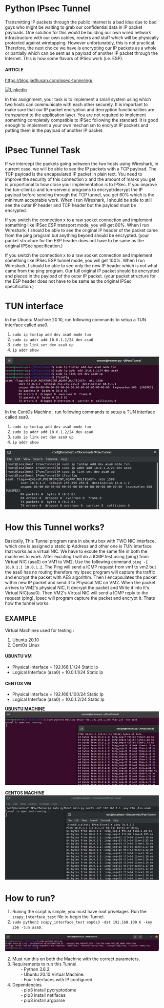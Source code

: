 # Python IPsec Tunnel
Transmitting IP packets through the public internet is a bad idea due to bad guys who might be waiting to grab our confidential data in IP packet payloads. One solution for this would be building our own wired network infrastructure with our own cables, routers and stuff which will be physically protected against wiretapping. However unfortunately, this is not practical. Therefore, the next choice we have is encrypting our IP packets as a whole or partially which can be sent as a payload of another IP packet through the Internet. This is how some flavors
of IPSec work (i.e. ESP).

#### ARTICLE 
   https://blog.jadhusan.com/ipsec-tunneling/
   
   [![Linkedin](https://img.shields.io/badge/LinkedIn-0077B5?style=for-the-badge&logo=linkedin&logoColor=white)](https://www.linkedin.com/in/jadhusan24/) 


In this assignment, your task is to implement a small system using which two hosts can communicate with each other securely. It is important to make sure that our IP packet encryption and decryption functionalities are transparent to the application layer. You are not required to  implement something completely compatible to IPSec following the standard. It is good enough to implement a your own mechanism to encrypt IP packets and putting them in the payload of another IP packet. 

# IPsec Tunnel Task

If we intercept the packets going between the two hosts using Wireshark, in current case, we will be able to see the IP packets with a TCP payload. The TCP payload is the encapsulated IP packet in plain text. You need to improve the security of this connection x and the amount
of marks you get is proportional to how close your implementation is to IPSec. If you improve the tun-client.c and tun-server.c programs to encrypt/decrypt the IP payload before sending through the TCP tunnel, you get 60% which is the minimum acceptable work. When I run Wireshark, I should be able to still see the outer IP header and TCP header but the payload must be encrypted.

If you switch the connection x to a raw socket connection and implement something like IPSec ESP transport mode, you will get 80%. When I run Wireshark, I should be able to see the original IP header of the packet came from the ping program but anything beyond should be encrypted. (your packet structure for the ESP header does not have to be same as the original IPSec specification.)

If you switch the connection x to a raw socket connection and implement something like IPSec ESP tunnel mode, you will get 100%. When I run Wireshark, I should be able to see only the new IP header which is not what came from the ping program. Our full original IP packet should be encrypted and placed in the payload of the outer IP packet. (your packet structure for the ESP header does not have to be same as the original IPSec specification.) 

# TUN interface

In the Ubuntu Machine 20.10, run following commands to setup a TUN interface called asa0.

1. ``sudo ip tuntap add dev asa0 mode tun``
2. ``sudo ip addr add 10.0.1.1/24 dev asa0``
3. ``sudo ip link set dev asa0 up``
4. ``ip addr show``

![tun1](./screenshots/tun1.jpg)

In the CentOs Machine , run following commands to setup a TUN interface called asa0.
1. ``sudo ip tuntap add dev asa0 mode tun``
2. ``sudo ip addr add 10.0.1.2/24 dev asa0``
3. ``sudo ip link set dev asa0 up``
4. ``ip addr show``

![tun1](./screenshots/tun2.jpg)


# How this Tunnel works?

Basically, This Tunnel program runs in ubuntu box with TWO NIC interface, which one is assigned a static Ip Address and other one is TUN interface that works as a virtual NIC. We have to excute the same file in both the machines to work. After excuting I will do a ICMP test using {ping} from Virtual NIC (asa0) on VM1 to VM2. Use the following command ``ping -I 10.0.1.1 10.0.1.2``. The Ping will send a ICMP request from vm1 to vm2 but the asa0 has no routing therefore my Ipsec program will capture the traffic and encrypt the packet with AES algorithm. Then I encapsulates the packet within new IP packet and send it to Physical NIC on VM2. When the packet arrives to VM2's physical NIC, It decrypt the packet and Write it into It's Virtual NIC(asa0). Then VM2's Virtual NIC will send a ICMP reply to the request (ping), Ipsec will program capture the packet and encrypt it. Thats how the tunnel works.

## EXAMPLE
Virtual Machines used for testing : </br>
1. Ubuntu 20.10
2. CentOs Linux 

#### UBUNTU VM
- Physical Interface = 192.168.1.1/24 Static Ip
- Logical Interface (asa0)   = 10.0.1.1/24     Static Ip

#### CENTOS VM
- Physical Interface = 192.168.1.100/24 Static Ip
- Logical Interface (asa0)  = 10.0.1.2/24      Static Ip


**UBUNTU MACHINE**
![test1](./screenshots/test1.jpg)

**CENTOS MACHINE**
![test1](./screenshots/test2.jpg)

# How to run?
1. Runing the script is simple, you must have root privelages. Run the `scapy_interface_test` file to begin the Tunnel. 
2. ``sudo python3 scapy_interface_test enp0s3 -dst 192.168.100.6 -key 256 -tun asa0``.

![usage](./screenshots/usage.jpg)

2. Must run this on both the Machine with the correct parameters.
3. Requirements to run this Tunnel. </br>
&nbsp;&nbsp;&nbsp;&nbsp;&nbsp;&nbsp; - Python 3.8.2      
&nbsp;&nbsp;&nbsp;&nbsp;&nbsp;&nbsp; - Ubuntu 20.10 Virtual Machine.    
&nbsp;&nbsp;&nbsp;&nbsp;&nbsp;&nbsp; - Four Interfaces with IP configured.        
4. Dependencies.      </br>
&nbsp;&nbsp;&nbsp;&nbsp;&nbsp;&nbsp; - pip3 install pycryptodome     
&nbsp;&nbsp;&nbsp;&nbsp;&nbsp;&nbsp; - pip3 install netifaces  
&nbsp;&nbsp;&nbsp;&nbsp;&nbsp;&nbsp; - pip3 install argparse  

